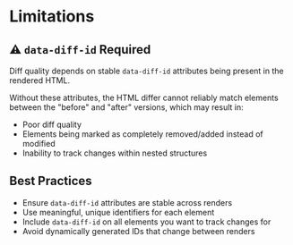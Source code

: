 # Limitations

## ⚠️ `data-diff-id` Required

Diff quality depends on stable `data-diff-id` attributes being present in the rendered HTML.

Without these attributes, the HTML differ cannot reliably match elements between the "before" and "after" versions, which may result in:

- Poor diff quality
- Elements being marked as completely removed/added instead of modified
- Inability to track changes within nested structures

## Best Practices

- Ensure `data-diff-id` attributes are stable across renders
- Use meaningful, unique identifiers for each element
- Include `data-diff-id` on all elements you want to track changes for
- Avoid dynamically generated IDs that change between renders